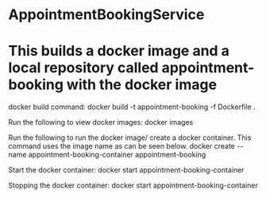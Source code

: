 # AppointmentBookingService

# This builds a docker image and a local repository called appointment-booking with the docker image
docker build command:
docker build -t appointment-booking -f Dockerfile .

Run the following to view docker images:
docker images

Run the following to run the docker image/ create a docker container. This command uses the image name as can be seen below.
docker create --name appointment-booking-container appointment-booking

Start the docker container:
docker start appointment-booking-container

Stopping the docker container:
docker start appointment-booking-container